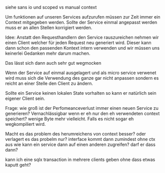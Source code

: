 siehe sans io und scoped vs manual context

Um funktionen auf unseren Services aufzurufen müssen zur Zeit immer ein Context mitgegeben werden.
Sollte der Service einmal angepasst werden muss er an allen Stellen korrigiert werden.

Idee:
Anstatt den Requesthandlern den Service rauszureichen nehmen wir einen Client welcher für jeden Request neu generiert wird. Dieser kann dann schon den passenden Kontext intern verwenden und wir müssen uns keinerlei Gedanken mehr darum machen.

Das lässt sich dann auch sehr gut wegmocken

Wenn der Service auf einmal ausgelagert und als micro service verwenet wird muss sich die Verwendung des ganze gar nicht anpassen sondern es reicht an einer Stelle den Client zu ändern.

Sollte ein Service keinen lokalen State vorhalten so kann er natürlich sein eigener Client sein.

Frage: wie groß ist der Perfomeanceverlust immer einen neuen Service zu generieren? Vernachlässigbar wenn er eh nur den eh verwendeten context speichert? wenige Byte mehr vielleicht. Falls es nicht sogar eh wegkompiliert wird.

Macht es das problem des herumreichens von context besser? oder verlagert es das probelm nur?
interface kommt dann zumindest ohne ctx aus
wie kann ein service dann auf einen anderen zugreifen? darf er dass dann?

kann ich eine sqlx transaction in mehrere clients geben ohne dass etwas kaputt geht?